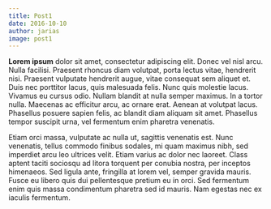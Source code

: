 ```yaml
---
title: Post1
date: 2016-10-10
author: jarias
image: post1
---
```


**Lorem ipsum** dolor sit amet, consectetur adipiscing elit. Donec vel nisl arcu. Nulla facilisi. Praesent rhoncus diam volutpat, porta lectus vitae, hendrerit nisi. Praesent vulputate hendrerit augue, vitae consequat sem aliquet et. Duis nec porttitor lacus, quis malesuada felis. Nunc quis molestie lacus. Vivamus eu cursus odio. Nullam blandit at nulla semper maximus. In a tortor nulla. Maecenas ac efficitur arcu, ac ornare erat. Aenean at volutpat lacus. Phasellus posuere sapien felis, ac blandit diam aliquam sit amet. Phasellus tempor suscipit urna, vel fermentum enim pharetra venenatis.

Etiam orci massa, vulputate ac nulla ut, sagittis venenatis est. Nunc venenatis, tellus commodo finibus sodales, mi quam maximus nibh, sed imperdiet arcu leo ultrices velit. Etiam varius ac dolor nec laoreet. Class aptent taciti sociosqu ad litora torquent per conubia nostra, per inceptos himenaeos. Sed ligula ante, fringilla at lorem vel, semper gravida mauris. Fusce eu libero quis dui pellentesque pretium eu in orci. Sed fermentum enim quis massa condimentum pharetra sed id mauris. Nam egestas nec ex iaculis fermentum.
